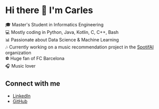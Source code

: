 <!--
**carless7/carless7** is a ✨ _special_ ✨ repository because its `README.md` (this file) appears on your GitHub profile.

Here are some ideas to get you started:

- 🔭 I’m currently working on ...
- 🌱 I’m currently learning ...
- 👯 I’m looking to collaborate on ...
- 🤔 I’m looking for help with ...
- 💬 Ask me about ...
- 📫 How to reach me: ...
- 😄 Pronouns: ...
- ⚡ Fun fact: ...
-->
# Hi there 👋 I'm Carles

🎓 Master's Student in Informatics Engineering  
💻 Mostly coding in Python, Java, Kotlin, C, C++, Bash  
📊 Passionate about Data Science & Machine Learning  
🎶 Currently working on a music recommendation project in the [SpotifAI](https://github.com/orgs/spotifai-tfg) organization  
⚽️ Huge fan of FC Barcelona  
🎧 Music lover

## Connect with me
- [LinkedIn](https://www.linkedin.com/in/your-linkedin-profile)
- [GitHub](https://github.com/carless7)
